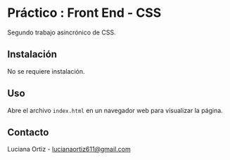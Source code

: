 # Práctico : Front End - CSS 
Segundo trabajo asincrónico de CSS.

## Instalación

No se requiere instalación.

## Uso

Abre el archivo `index.html` en un navegador web para visualizar la página.

## Contacto

Luciana Ortiz - lucianaortiz611@gmail.com
